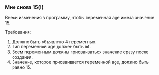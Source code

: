 
### Мне снова 15(!)

Внеси изменения в программу, чтобы переменная age имела значение 15.


Требования:
1.	Должно быть объявлено 4 переменных.
2.	Тип переменной age должен быть int.
3.	Всем переменным должны присваиваться значение сразу после создания.
4.	Значение, которое присваивается переменной age, должно быть равно 15.


